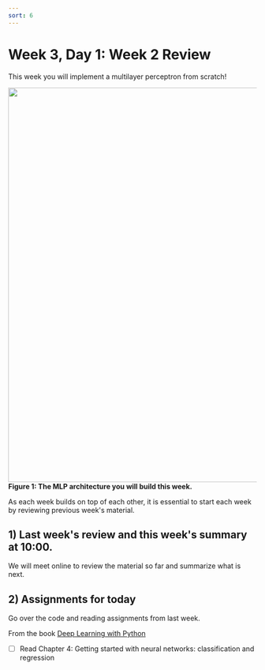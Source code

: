 ```yaml
---
sort: 6
---
```


# Week 3, Day 1: Week 2 Review

This week you will implement a multilayer perceptron from scratch!

<img src=https://i.imgur.com/fmkZQQr.png width="800">
<strong>Figure 1: The MLP architecture you will build this week.</strong>

As each week builds on top of each other, it is essential to start each week by reviewing previous week's material.

## 1) Last week's review and this week's summary at 10:00.

We will meet online to review the material so far and summarize what is next.

## 2) Assignments for today

Go over the code and reading assignments from last week.

From the book [Deep Learning with Python](https://www.manning.com/books/deep-learning-with-python)
- [ ] Read Chapter 4: Getting started with neural networks: classification and regression
